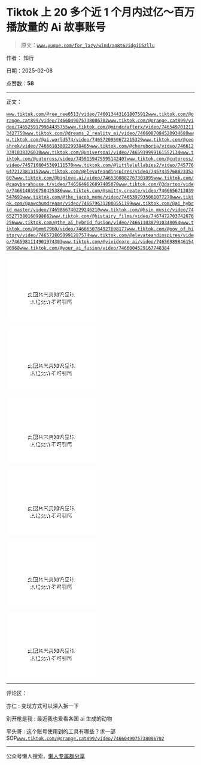 # Tiktok 上 20 多个近 1 个月内过亿～百万播放量的 Ai 故事账号

> 原文：[`www.yuque.com/for_lazy/wind/aq8t62idgii5zllu`](https://www.yuque.com/for_lazy/wind/aq8t62idgii5zllu)

作者： 知行

日期：2025-02-08

点赞数：**58**

* * *

正文：

[`www.tiktok.com/@ree_ree0513/video/7460134431618075912`](https://www.tiktok.com/@ree_ree0513/video/7460134431618075912)[`www.tiktok.com/@orange.cat899/video/7466049075738086702`](https://www.tiktok.com/@orange.cat899/video/7466049075738086702)[`www.tiktok.com/@orange.cat899/video/7465259179964435755`](https://www.tiktok.com/@orange.cat899/video/7465259179964435755)[`www.tiktok.com/@mindcrafterx/video/7465497012113427758`](https://www.tiktok.com/@mindcrafterx/video/7465497012113427758)[`www.tiktok.com/@dreams_2_reality_ai/video/7466087084520934688`](https://www.tiktok.com/@dreams_2_reality_ai/video/7466087084520934688)[`www.tiktok.com/@ai.world574/video/7465720950672215329`](https://www.tiktok.com/@ai.world574/video/7465720950672215329)[`www.tiktok.com/@ceoshrek/video/7466618380229938465`](https://www.tiktok.com/@ceoshrek/video/7466618380229938465)[`www.tiktok.com/@cheruboria/video/7466123391838326038`](https://www.tiktok.com/@cheruboria/video/7466123391838326038)[`www.tiktok.com/@universoai/video/7465919999161552134`](https://www.tiktok.com/@universoai/video/7465919999161552134)[`www.tiktok.com/@cutoross/video/7459159479595142407`](https://www.tiktok.com/@cutoross/video/7459159479595142407)[`www.tiktok.com/@cutoross/video/7457166045309111570`](https://www.tiktok.com/@cutoross/video/7457166045309111570)[`www.tiktok.com/@littlelullabies2/video/7457766472123813152`](https://www.tiktok.com/@littlelullabies2/video/7457766472123813152)[`www.tiktok.com/@elevateandinspires/video/7457435768823352607`](https://www.tiktok.com/@elevateandinspires/video/7457435768823352607)[`www.tiktok.com/@biglove.ai/video/7465300882767301895`](https://www.tiktok.com/@biglove.ai/video/7465300882767301895)[`www.tiktok.com/@capybarahouse.t/video/7465649626897485078`](https://www.tiktok.com/@capybarahouse.t/video/7465649626897485078)[`www.tiktok.com/@3dartoo/video/7466140396750425386`](https://www.tiktok.com/@3dartoo/video/7466140396750425386)[`www.tiktok.com/@smitty.create/video/7466656713039547691`](https://www.tiktok.com/@smitty.create/video/7466656713039547691)[`www.tiktok.com/@the_jacob_meme/video/7465397935061077270`](https://www.tiktok.com/@the_jacob_meme/video/7465397935061077270)[`www.tiktok.com/@pawchumdreams/video/7466796312080551199`](https://www.tiktok.com/@pawchumdreams/video/7466796312080551199)[`www.tiktok.com/@ai_hybrid_master/video/7465866740229246210`](https://www.tiktok.com/@ai_hybrid_master/video/7465866740229246210)[`www.tiktok.com/@hsin_music/video/7465277380160998662`](https://www.tiktok.com/@hsin_music/video/7465277380160998662)[`www.tiktok.com/@histairy_films/video/7467472703742676256`](https://www.tiktok.com/@histairy_films/video/7467472703742676256)[`www.tiktok.com/@the_ai_hybrid_fusion/video/7466110387910348054`](https://www.tiktok.com/@the_ai_hybrid_fusion/video/7466110387910348054)[`www.tiktok.com/@tmmt7960/video/7466650784927698177`](https://www.tiktok.com/@tmmt7960/video/7466650784927698177)[`www.tiktok.com/@pov_of_history/video/7465728050991287574`](https://www.tiktok.com/@pov_of_history/video/7465728050991287574)[`www.tiktok.com/@elevateandinspires/video/7465981114901974303`](https://www.tiktok.com/@elevateandinspires/video/7465981114901974303)[`www.tiktok.com/@vividcore_ai/video/7465698984615496968`](https://www.tiktok.com/@vividcore_ai/video/7465698984615496968)[`www.tiktok.com/@your_ai_fusion/video/7466004529167748384`](https://www.tiktok.com/@your_ai_fusion/video/7466004529167748384)

![](img/66892e5262e351a1bc9179166496ddde.png "None")

![](img/95575d602ebc541404722cd130d9c50c.png "None")

![](img/0ae44bec08692c3bed2ef2c1f4aa7241.png "None")

![](img/e66019b37e99f505054c3a07a435f3a7.png "None")

![](img/b5ee2cab5e7514295e096275f94902f9.png "None")

![](img/f29deedd94a82b870077a949932fb0b2.png "None")

* * *

评论区：

亦仁 : 变现方式可以深入拆一下

别开枪是我 : 最近我也爱看各国 ai 生成的动物

平头哥 : 这个账号使用到的工具有哪些？求一部 SOP[`www.tiktok.com/@orange.cat899/video/7466049075738086702`](https://www.tiktok.com/@orange.cat899/video/7466049075738086702)

* * *

公众号懒人搜索，[懒人专属群分享](https://lazybook.fun/#/blog/group)